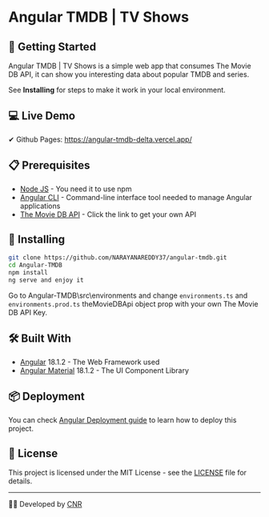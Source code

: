 # Angular TMDB | TV Shows

## 🚀 Getting Started

Angular TMDB | TV Shows is a simple web app that consumes The Movie DB API, it can show you interesting data about popular TMDB and series.

See **Installing** for steps to make it work in your local environment.
## 💻 Live Demo

✔ Github Pages: https://angular-tmdb-delta.vercel.app/

## 📋 Prerequisites

* <a href="https://nodejs.org/es/" target="_blank">Node JS</a> - You need it to use npm
* <a href="https://angular.io/cli" target="_blank">Angular CLI</a> - Command-line interface tool needed to manage Angular applications
* <a href="https://developers.themoviedb.org/3" target="_blank">The Movie DB API</a> - Click the link to get your own API

## 🔧 Installing

```bash
git clone https://github.com/NARAYANAREDDY37/angular-tmdb.git
cd Angular-TMDB
npm install
ng serve and enjoy it
```
Go to Angular-TMDB\src\environments and change ```environments.ts``` and ```environments.prod.ts``` theMovieDBApi object prop with your own The Movie DB API Key.

## 🛠️ Built With

* <a href="https://angular.io/" target="_blank">Angular</a> 18.1.2 - The Web Framework used
* <a href="https://material.angular.io/" target="_blank">Angular Material</a> 18.1.2 - The UI Component Library

## 📦 Deployment

You can check <a href="https://angular.dev/tools/cli/deployment#automatic-deployment-with-the-cli" target="_blank">Angular Deployment guide</a> to learn how to deploy this project.

## 📄 License

This project is licensed under the MIT License - see the [LICENSE](LICENSE) file for details.

---
🧑‍💻 Developed by [CNR](https://github.com/NARAYANAREDDY37)
